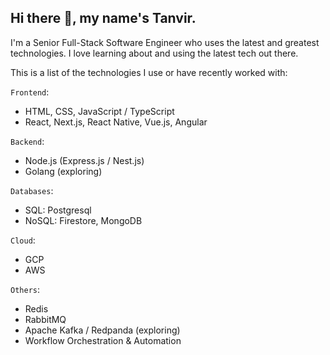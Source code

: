 ## Hi there :wave:, my name's Tanvir.

I'm a Senior Full-Stack Software Engineer who uses the latest and greatest technologies. I love learning about and using the latest tech out there. 

This is a list of the technologies I use or have recently worked with:

`Frontend`:
- HTML, CSS, JavaScript / TypeScript
- React, Next.js, React Native, Vue.js, Angular

`Backend`:
- Node.js (Express.js / Nest.js)
- Golang (exploring)

`Databases`:
- SQL: Postgresql
- NoSQL: Firestore, MongoDB

`Cloud`:
- GCP
- AWS

`Others`:
- Redis
- RabbitMQ
- Apache Kafka / Redpanda (exploring)
- Workflow Orchestration & Automation
